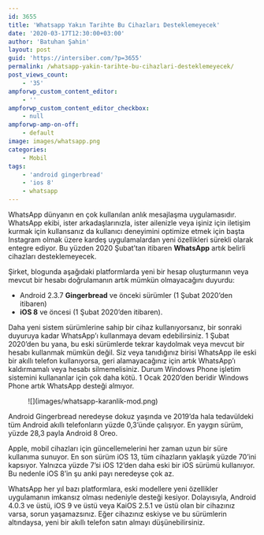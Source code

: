 ```yaml
---
id: 3655
title: 'Whatsapp Yakın Tarihte Bu Cihazları Desteklemeyecek'
date: '2020-03-17T12:30:00+03:00'
author: 'Batuhan Şahin'
layout: post
guid: 'https://intersiber.com/?p=3655'
permalink: /whatsapp-yakin-tarihte-bu-cihazlari-desteklemeyecek/
post_views_count:
    - '35'
ampforwp_custom_content_editor:
    - ''
ampforwp_custom_content_editor_checkbox:
    - null
ampforwp-amp-on-off:
    - default
image: images/whatsapp.png
categories:
    - Mobil
tags:
    - 'android gingerbread'
    - 'ios 8'
    - whatsapp
---
```


WhatsApp dünyanın en çok kullanılan anlık mesajlaşma uygulamasıdır. WhatsApp ekibi, ister arkadaşlarınızla, ister ailenizle veya işiniz için iletişim kurmak için kullansanız da kullanıcı deneyimini optimize etmek için başta Instagram olmak üzere kardeş uygulamalardan yeni özellikleri sürekli olarak entegre ediyor. Bu yüzden 2020 Şubat’tan itibaren **WhatsApp** artık belirli cihazları desteklemeyecek.

Şirket, blogunda aşağıdaki platformlarda yeni bir hesap oluşturmanın veya mevcut bir hesabı doğrulamanın artık mümkün olmayacağını duyurdu:

- Android 2.3.7 **Gingerbread** ve önceki sürümler (1 Şubat 2020’den itibaren)
- **iOS 8** ve öncesi (1 Şubat 2020’den itibaren).

Daha yeni sistem sürümlerine sahip bir cihaz kullanıyorsanız, bir sonraki duyuruya kadar WhatsApp’ı kullanmaya devam edebilirsiniz. 1 Şubat 2020’den bu yana, bu eski sürümlerde tekrar kaydolmak veya mevcut bir hesabı kullanmak mümkün değil. Siz veya tanıdığınız birisi WhatsApp ile eski bir akıllı telefon kullanıyorsa, geri alamayacağınız için artık WhatsApp’ı kaldırmamalı veya hesabı silmemelisiniz. Durum Windows Phone işletim sistemini kullananlar için çok daha kötü. 1 Ocak 2020’den beridir Windows Phone artık WhatsApp desteği almıyor.

<figure class="wp-block-image size-full">![](images/whatsapp-karanlik-mod.png)</figure>Android Gingerbread neredeyse dokuz yaşında ve 2019’da hala tedavüldeki tüm Android akıllı telefonların yüzde 0,3’ünde çalışıyor. En yaygın sürüm, yüzde 28,3 payla Android 8 Oreo.

Apple, mobil cihazları için güncellemelerini her zaman uzun bir süre kullanıma sunuyor. En son sürüm iOS 13, tüm cihazların yaklaşık yüzde 70’ini kapsıyor. Yalnızca yüzde 7’si iOS 12’den daha eski bir iOS sürümü kullanıyor. Bu nedenle iOS 8’in şu anki payı neredeyse çok az.

WhatsApp her yıl bazı platformlara, eski modellere yeni özellikler uygulamanın imkansız olması nedeniyle desteği kesiyor. Dolayısıyla, Android 4.0.3 ve üstü, iOS 9 ve üstü veya KaiOS 2.5.1 ve üstü olan bir cihazınız varsa, sorun yaşamazsınız. Eğer cihazınız eskiyse ve bu sürümlerin altındaysa, yeni bir akıllı telefon satın almayı düşünebilirsiniz.